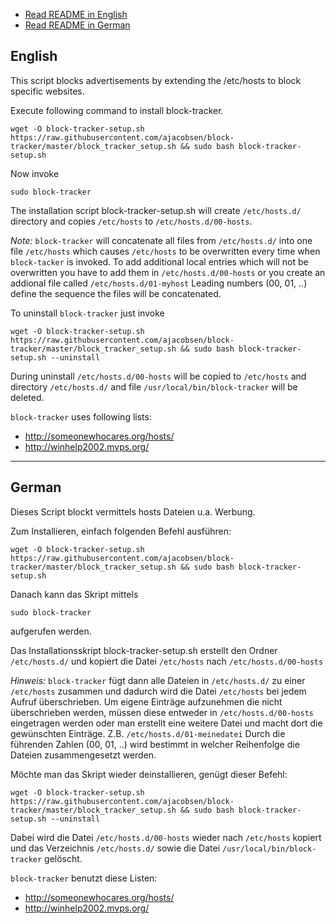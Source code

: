 * <a href="#english">Read README in English</a><br/>
* <a href="#german">Read README in German</a>

<a name="english"></a>
## English
This script blocks advertisements by extending the /etc/hosts to block specific websites.

Execute following command to install block-tracker.
```
wget -O block-tracker-setup.sh https://raw.githubusercontent.com/ajacobsen/block-tracker/master/block_tracker_setup.sh && sudo bash block-tracker-setup.sh
```

Now invoke
```
sudo block-tracker
```

The installation script block-tracker-setup.sh will create `/etc/hosts.d/` directory and 
copies `/etc/hosts` to `/etc/hosts.d/00-hosts`.

*Note:* `block-tracker` will concatenate all files from `/etc/hosts.d/` into one file `/etc/hosts`
which causes `/etc/hosts` to be overwritten every time when `block-tacker` is invoked.
To add additional local entries which will not be overwritten you have to add them in `/etc/hosts.d/00-hosts`
or you create an addional file called `/etc/hosts.d/01-myhost`
Leading numbers (00, 01, ..) define the sequence the files will be concatenated.

To uninstall `block-tracker` just invoke
```
wget -O block-tracker-setup.sh https://raw.githubusercontent.com/ajacobsen/block-tracker/master/block_tracker_setup.sh && sudo bash block-tracker-setup.sh --uninstall
```
During uninstall `/etc/hosts.d/00-hosts` will be copied to `/etc/hosts` and directory `/etc/hosts.d/` and file `/usr/local/bin/block-tracker` will be deleted.

`block-tracker` uses following lists:
* http://someonewhocares.org/hosts/
* http://winhelp2002.mvps.org/

---

<a name="german"></a>
## German
Dieses Script blockt vermittels hosts Dateien u.a. Werbung.

Zum Installieren, einfach folgenden Befehl ausführen:
```
wget -O block-tracker-setup.sh https://raw.githubusercontent.com/ajacobsen/block-tracker/master/block_tracker_setup.sh && sudo bash block-tracker-setup.sh
```

Danach kann das Skript mittels
```
sudo block-tracker
```
aufgerufen werden.

Das Installationsskript block-tracker-setup.sh erstellt den Ordner `/etc/hosts.d/` und kopiert die Datei `/etc/hosts` nach `/etc/hosts.d/00-hosts`

*Hinweis:* `block-tracker` fügt dann alle Dateien in `/etc/hosts.d/` zu einer `/etc/hosts`
zusammen und dadurch wird die Datei `/etc/hosts` bei jedem Aufruf überschrieben. 
Um eigene Einträge aufzunehmen die nicht überschrieben werden, müssen diese entweder in `/etc/hosts.d/00-hosts`
eingetragen werden oder man erstellt eine weitere Datei und macht
dort die gewünschten Einträge. Z.B. `/etc/hosts.d/01-meinedatei`
Durch die führenden Zahlen (00, 01, ..) wird bestimmt in welcher Reihenfolge
die Dateien zusammengesetzt werden.

Möchte man das Skript wieder deinstallieren, genügt dieser Befehl:
```
wget -O block-tracker-setup.sh https://raw.githubusercontent.com/ajacobsen/block-tracker/master/block_tracker_setup.sh && sudo bash block-tracker-setup.sh --uninstall
```
Dabei wird die Datei `/etc/hosts.d/00-hosts` wieder nach `/etc/hosts` kopiert und das Verzeichnis `/etc/hosts.d/` sowie die Datei `/usr/local/bin/block-tracker` gelöscht.

`block-tracker` benutzt diese Listen:
* http://someonewhocares.org/hosts/
* http://winhelp2002.mvps.org/

